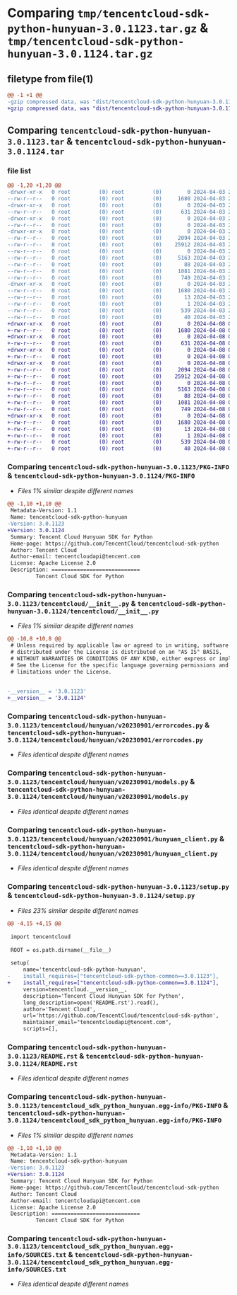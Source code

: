 # Comparing `tmp/tencentcloud-sdk-python-hunyuan-3.0.1123.tar.gz` & `tmp/tencentcloud-sdk-python-hunyuan-3.0.1124.tar.gz`

## filetype from file(1)

```diff
@@ -1 +1 @@
-gzip compressed data, was "dist/tencentcloud-sdk-python-hunyuan-3.0.1123.tar", last modified: Wed Apr  3 20:41:45 2024, max compression
+gzip compressed data, was "dist/tencentcloud-sdk-python-hunyuan-3.0.1124.tar", last modified: Mon Apr  8 03:16:27 2024, max compression
```

## Comparing `tencentcloud-sdk-python-hunyuan-3.0.1123.tar` & `tencentcloud-sdk-python-hunyuan-3.0.1124.tar`

### file list

```diff
@@ -1,20 +1,20 @@
-drwxr-xr-x   0 root         (0) root         (0)        0 2024-04-03 20:41:45.000000 tencentcloud-sdk-python-hunyuan-3.0.1123/
--rw-r--r--   0 root         (0) root         (0)     1680 2024-04-03 20:41:45.000000 tencentcloud-sdk-python-hunyuan-3.0.1123/PKG-INFO
-drwxr-xr-x   0 root         (0) root         (0)        0 2024-04-03 20:41:45.000000 tencentcloud-sdk-python-hunyuan-3.0.1123/tencentcloud/
--rw-r--r--   0 root         (0) root         (0)      631 2024-04-03 20:41:45.000000 tencentcloud-sdk-python-hunyuan-3.0.1123/tencentcloud/__init__.py
-drwxr-xr-x   0 root         (0) root         (0)        0 2024-04-03 20:41:45.000000 tencentcloud-sdk-python-hunyuan-3.0.1123/tencentcloud/hunyuan/
--rw-r--r--   0 root         (0) root         (0)        0 2024-04-03 20:41:45.000000 tencentcloud-sdk-python-hunyuan-3.0.1123/tencentcloud/hunyuan/__init__.py
-drwxr-xr-x   0 root         (0) root         (0)        0 2024-04-03 20:41:45.000000 tencentcloud-sdk-python-hunyuan-3.0.1123/tencentcloud/hunyuan/v20230901/
--rw-r--r--   0 root         (0) root         (0)     2094 2024-04-03 20:41:45.000000 tencentcloud-sdk-python-hunyuan-3.0.1123/tencentcloud/hunyuan/v20230901/errorcodes.py
--rw-r--r--   0 root         (0) root         (0)    25912 2024-04-03 20:41:45.000000 tencentcloud-sdk-python-hunyuan-3.0.1123/tencentcloud/hunyuan/v20230901/models.py
--rw-r--r--   0 root         (0) root         (0)        0 2024-04-03 20:41:45.000000 tencentcloud-sdk-python-hunyuan-3.0.1123/tencentcloud/hunyuan/v20230901/__init__.py
--rw-r--r--   0 root         (0) root         (0)     5163 2024-04-03 20:41:45.000000 tencentcloud-sdk-python-hunyuan-3.0.1123/tencentcloud/hunyuan/v20230901/hunyuan_client.py
--rw-r--r--   0 root         (0) root         (0)       88 2024-04-03 20:41:45.000000 tencentcloud-sdk-python-hunyuan-3.0.1123/setup.cfg
--rw-r--r--   0 root         (0) root         (0)     1081 2024-04-03 20:41:45.000000 tencentcloud-sdk-python-hunyuan-3.0.1123/setup.py
--rw-r--r--   0 root         (0) root         (0)      749 2024-04-03 20:41:45.000000 tencentcloud-sdk-python-hunyuan-3.0.1123/README.rst
-drwxr-xr-x   0 root         (0) root         (0)        0 2024-04-03 20:41:45.000000 tencentcloud-sdk-python-hunyuan-3.0.1123/tencentcloud_sdk_python_hunyuan.egg-info/
--rw-r--r--   0 root         (0) root         (0)     1680 2024-04-03 20:41:45.000000 tencentcloud-sdk-python-hunyuan-3.0.1123/tencentcloud_sdk_python_hunyuan.egg-info/PKG-INFO
--rw-r--r--   0 root         (0) root         (0)       13 2024-04-03 20:41:45.000000 tencentcloud-sdk-python-hunyuan-3.0.1123/tencentcloud_sdk_python_hunyuan.egg-info/top_level.txt
--rw-r--r--   0 root         (0) root         (0)        1 2024-04-03 20:41:45.000000 tencentcloud-sdk-python-hunyuan-3.0.1123/tencentcloud_sdk_python_hunyuan.egg-info/dependency_links.txt
--rw-r--r--   0 root         (0) root         (0)      539 2024-04-03 20:41:45.000000 tencentcloud-sdk-python-hunyuan-3.0.1123/tencentcloud_sdk_python_hunyuan.egg-info/SOURCES.txt
--rw-r--r--   0 root         (0) root         (0)       40 2024-04-03 20:41:45.000000 tencentcloud-sdk-python-hunyuan-3.0.1123/tencentcloud_sdk_python_hunyuan.egg-info/requires.txt
+drwxr-xr-x   0 root         (0) root         (0)        0 2024-04-08 03:16:27.000000 tencentcloud-sdk-python-hunyuan-3.0.1124/
+-rw-r--r--   0 root         (0) root         (0)     1680 2024-04-08 03:16:27.000000 tencentcloud-sdk-python-hunyuan-3.0.1124/PKG-INFO
+drwxr-xr-x   0 root         (0) root         (0)        0 2024-04-08 03:16:27.000000 tencentcloud-sdk-python-hunyuan-3.0.1124/tencentcloud/
+-rw-r--r--   0 root         (0) root         (0)      631 2024-04-08 03:16:27.000000 tencentcloud-sdk-python-hunyuan-3.0.1124/tencentcloud/__init__.py
+drwxr-xr-x   0 root         (0) root         (0)        0 2024-04-08 03:16:27.000000 tencentcloud-sdk-python-hunyuan-3.0.1124/tencentcloud/hunyuan/
+-rw-r--r--   0 root         (0) root         (0)        0 2024-04-08 03:16:27.000000 tencentcloud-sdk-python-hunyuan-3.0.1124/tencentcloud/hunyuan/__init__.py
+drwxr-xr-x   0 root         (0) root         (0)        0 2024-04-08 03:16:27.000000 tencentcloud-sdk-python-hunyuan-3.0.1124/tencentcloud/hunyuan/v20230901/
+-rw-r--r--   0 root         (0) root         (0)     2094 2024-04-08 03:16:27.000000 tencentcloud-sdk-python-hunyuan-3.0.1124/tencentcloud/hunyuan/v20230901/errorcodes.py
+-rw-r--r--   0 root         (0) root         (0)    25912 2024-04-08 03:16:27.000000 tencentcloud-sdk-python-hunyuan-3.0.1124/tencentcloud/hunyuan/v20230901/models.py
+-rw-r--r--   0 root         (0) root         (0)        0 2024-04-08 03:16:27.000000 tencentcloud-sdk-python-hunyuan-3.0.1124/tencentcloud/hunyuan/v20230901/__init__.py
+-rw-r--r--   0 root         (0) root         (0)     5163 2024-04-08 03:16:27.000000 tencentcloud-sdk-python-hunyuan-3.0.1124/tencentcloud/hunyuan/v20230901/hunyuan_client.py
+-rw-r--r--   0 root         (0) root         (0)       88 2024-04-08 03:16:27.000000 tencentcloud-sdk-python-hunyuan-3.0.1124/setup.cfg
+-rw-r--r--   0 root         (0) root         (0)     1081 2024-04-08 03:16:27.000000 tencentcloud-sdk-python-hunyuan-3.0.1124/setup.py
+-rw-r--r--   0 root         (0) root         (0)      749 2024-04-08 03:16:27.000000 tencentcloud-sdk-python-hunyuan-3.0.1124/README.rst
+drwxr-xr-x   0 root         (0) root         (0)        0 2024-04-08 03:16:27.000000 tencentcloud-sdk-python-hunyuan-3.0.1124/tencentcloud_sdk_python_hunyuan.egg-info/
+-rw-r--r--   0 root         (0) root         (0)     1680 2024-04-08 03:16:27.000000 tencentcloud-sdk-python-hunyuan-3.0.1124/tencentcloud_sdk_python_hunyuan.egg-info/PKG-INFO
+-rw-r--r--   0 root         (0) root         (0)       13 2024-04-08 03:16:27.000000 tencentcloud-sdk-python-hunyuan-3.0.1124/tencentcloud_sdk_python_hunyuan.egg-info/top_level.txt
+-rw-r--r--   0 root         (0) root         (0)        1 2024-04-08 03:16:27.000000 tencentcloud-sdk-python-hunyuan-3.0.1124/tencentcloud_sdk_python_hunyuan.egg-info/dependency_links.txt
+-rw-r--r--   0 root         (0) root         (0)      539 2024-04-08 03:16:27.000000 tencentcloud-sdk-python-hunyuan-3.0.1124/tencentcloud_sdk_python_hunyuan.egg-info/SOURCES.txt
+-rw-r--r--   0 root         (0) root         (0)       40 2024-04-08 03:16:27.000000 tencentcloud-sdk-python-hunyuan-3.0.1124/tencentcloud_sdk_python_hunyuan.egg-info/requires.txt
```

### Comparing `tencentcloud-sdk-python-hunyuan-3.0.1123/PKG-INFO` & `tencentcloud-sdk-python-hunyuan-3.0.1124/PKG-INFO`

 * *Files 1% similar despite different names*

```diff
@@ -1,10 +1,10 @@
 Metadata-Version: 1.1
 Name: tencentcloud-sdk-python-hunyuan
-Version: 3.0.1123
+Version: 3.0.1124
 Summary: Tencent Cloud Hunyuan SDK for Python
 Home-page: https://github.com/TencentCloud/tencentcloud-sdk-python
 Author: Tencent Cloud
 Author-email: tencentcloudapi@tencent.com
 License: Apache License 2.0
 Description: ============================
         Tencent Cloud SDK for Python
```

### Comparing `tencentcloud-sdk-python-hunyuan-3.0.1123/tencentcloud/__init__.py` & `tencentcloud-sdk-python-hunyuan-3.0.1124/tencentcloud/__init__.py`

 * *Files 1% similar despite different names*

```diff
@@ -10,8 +10,8 @@
 # Unless required by applicable law or agreed to in writing, software
 # distributed under the License is distributed on an "AS IS" BASIS,
 # WITHOUT WARRANTIES OR CONDITIONS OF ANY KIND, either express or implied.
 # See the License for the specific language governing permissions and
 # limitations under the License.
 
 
-__version__ = '3.0.1123'
+__version__ = '3.0.1124'
```

### Comparing `tencentcloud-sdk-python-hunyuan-3.0.1123/tencentcloud/hunyuan/v20230901/errorcodes.py` & `tencentcloud-sdk-python-hunyuan-3.0.1124/tencentcloud/hunyuan/v20230901/errorcodes.py`

 * *Files identical despite different names*

### Comparing `tencentcloud-sdk-python-hunyuan-3.0.1123/tencentcloud/hunyuan/v20230901/models.py` & `tencentcloud-sdk-python-hunyuan-3.0.1124/tencentcloud/hunyuan/v20230901/models.py`

 * *Files identical despite different names*

### Comparing `tencentcloud-sdk-python-hunyuan-3.0.1123/tencentcloud/hunyuan/v20230901/hunyuan_client.py` & `tencentcloud-sdk-python-hunyuan-3.0.1124/tencentcloud/hunyuan/v20230901/hunyuan_client.py`

 * *Files identical despite different names*

### Comparing `tencentcloud-sdk-python-hunyuan-3.0.1123/setup.py` & `tencentcloud-sdk-python-hunyuan-3.0.1124/setup.py`

 * *Files 23% similar despite different names*

```diff
@@ -4,15 +4,15 @@
 
 import tencentcloud
 
 ROOT = os.path.dirname(__file__)
 
 setup(
     name='tencentcloud-sdk-python-hunyuan',
-    install_requires=["tencentcloud-sdk-python-common==3.0.1123"],
+    install_requires=["tencentcloud-sdk-python-common==3.0.1124"],
     version=tencentcloud.__version__,
     description='Tencent Cloud Hunyuan SDK for Python',
     long_description=open('README.rst').read(),
     author='Tencent Cloud',
     url='https://github.com/TencentCloud/tencentcloud-sdk-python',
     maintainer_email="tencentcloudapi@tencent.com",
     scripts=[],
```

### Comparing `tencentcloud-sdk-python-hunyuan-3.0.1123/README.rst` & `tencentcloud-sdk-python-hunyuan-3.0.1124/README.rst`

 * *Files identical despite different names*

### Comparing `tencentcloud-sdk-python-hunyuan-3.0.1123/tencentcloud_sdk_python_hunyuan.egg-info/PKG-INFO` & `tencentcloud-sdk-python-hunyuan-3.0.1124/tencentcloud_sdk_python_hunyuan.egg-info/PKG-INFO`

 * *Files 1% similar despite different names*

```diff
@@ -1,10 +1,10 @@
 Metadata-Version: 1.1
 Name: tencentcloud-sdk-python-hunyuan
-Version: 3.0.1123
+Version: 3.0.1124
 Summary: Tencent Cloud Hunyuan SDK for Python
 Home-page: https://github.com/TencentCloud/tencentcloud-sdk-python
 Author: Tencent Cloud
 Author-email: tencentcloudapi@tencent.com
 License: Apache License 2.0
 Description: ============================
         Tencent Cloud SDK for Python
```

### Comparing `tencentcloud-sdk-python-hunyuan-3.0.1123/tencentcloud_sdk_python_hunyuan.egg-info/SOURCES.txt` & `tencentcloud-sdk-python-hunyuan-3.0.1124/tencentcloud_sdk_python_hunyuan.egg-info/SOURCES.txt`

 * *Files identical despite different names*

